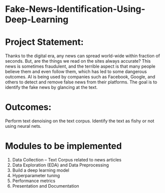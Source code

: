# Fake-News-Identification-Using-Deep-Learning


# Project Statement:
 Thanks to the digital era, any news can spread world-wide within fraction of seconds. But, are the things we read
on the sites always accurate? This news is sometimes fraudulent, and the terrible aspect is that many people believe
them and even follow them, which has led to some dangerous outcomes. AI is being used by companies such as
Facebook, Google, and others to detect and remove false news from their platforms. The goal is to identify the fake
news by glancing at the text.

# Outcomes:
Perform text denoising on the text corpus.
Identify the text as fishy or not using neural nets.

# Modules to be implemented
1. Data Collection – Text Corpus related to news articles
2. Data Exploration (EDA) and Data Preprocessing
3. Build a deep learning model
4. Hyperparameter tuning
5. Performance metrics
6. Presentation and Documentation

